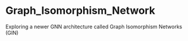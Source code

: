 # Graph_Isomorphism_Network
Exploring a newer GNN architecture called Graph Isomorphism Networks (GIN)
